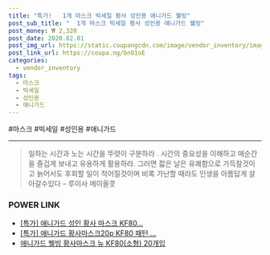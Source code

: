 ```yaml
--- 
title: "특가!   1개 마스크 빅세일 황사 성인용 애니가드 웰빙" 
post_sub_title: "  1개 마스크 빅세일 황사 성인용 애니가드 웰빙" 
post_money: ₩ 2,320 
post_date: 2020.02.01 
post_img_url: https://static.coupangcdn.com/image/vendor_inventory/images/2017/12/23/17/4/47f61be2-457a-49c7-ad49-68cbd2527ca1.jpg 
post_link_url: https://coupa.ng/bnO1oE 
categories: 
  - vendor_inventory 
tags: 
  - 마스크 
  - 빅세일 
  - 성인용 
  - 애니가드 
--- 
```

  #마스크 #빅세일 #성인용 #애니가드 
<hr> 

> 일하는 시간과 노는 시간을 뚜렷이 구분하라 . 시간의 중요성을 이해하고 매순간을 즐겁게 보내고 유용하게 활용하라. 그러면 젋은 날은 유쾌함으로 가득찰것이고 늙어서도 후회할 일이 적어질것이며 비록 가난할 때라도 인생을 아름답게 살아갈수있다  – 루이사 메이올콧 


### POWER LINK

* <a href="https://blog.naver.com/an0733/221788592059" target="_blank">[특가] 애니가드 성인 황사 마스크 KF80...</a>
* <a href="https://blog.naver.com/sakai111/221787844896" target="_blank">[특가] 애니가드 황사마스크20p KF80 패턴 ...</a>
* <a href="https://blog.naver.com/fasyy4321/221790600681" target="_blank">애니가드 웰빙 황사마스크 뉴 KF80(소형) 20개입</a>
